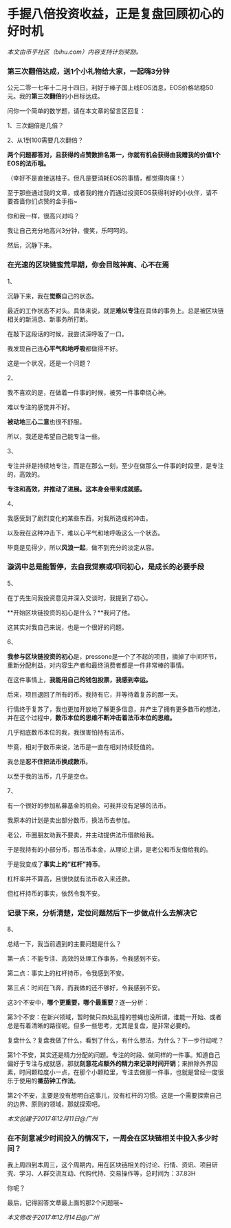 # 手握八倍投资收益，正是复盘回顾初心的好时机

_本文由币乎社区（bihu.com）内容支持计划奖励。_

### 第三次翻倍达成，送1个小礼物给大家，一起嗨3分钟

公元二零一七年十二月十四日，利好于棒子国上线EOS消息，EOS价格站稳50元。我的**第三次翻倍**的小目标达成。

问你一个简单的数学题，请在本文章的留言区回复：

1、三次翻倍是几倍？

2、从1到100需要几次翻倍？

**两个问题都答对，且获得的点赞数排名第一，你就有机会获得由我赠我的价值1个EOS的法币哦。**

（幸好不是直接送柚子。但凡是要消耗EOS的事情，都觉得肉痛！）

至于那些通过我的文章，或者我的推介而通过投资EOS获得利好的小伙伴，请不要吝啬你们点赞的金手指~

你和我一样，很高兴对吗？

我让自己充分地高兴3分钟，傻笑，乐呵呵的。

然后，沉静下来。

### 在光速的区块链蛮荒早期，你会目眩神离、心不在焉

1、

沉静下来，我在**觉察**自己的状态。

最近的工作状态不对头。具体来说，就是**难以专注**在具体的事务上。总是被区块链相关的新消息、新事务所打断。

在敲下这段话的时候，我尝试深呼吸了一口。

我发现自己连**心平气和地呼吸**都做得不好。

这是一个状况，还是一个问题？

2、

我不喜欢的是，在做着一件事的时候，被另一件事牵绕心神。

难以专注的感觉并不好。

**被动地三心二意**也很不舒服。

所以，我还是希望自己能专注一些。

3、

专注并非是持续地专注，而是在那么一刻，至少在做那么一件事的时段里，是专注的，高效的。

**专注和高效，并推动了进展。这本身会带来成就感。**

4、

我感受到了剧烈变化的某些东西，对我所造成的冲击。

以及我在这种冲击下，难以心平气和地呼吸这么一个状态。

毕竟是见得少，所以**风浪一起**，做不到充分的淡定从容。

### 漩涡中总是能暂停，去自我觉察或叩问初心，是成长的必要手段

5、

在丁先生问我投资意见并深入交谈时，我提到了初心。

**开始区块链投资的初心是什么？**我问了他。

这其实对我自己来说，也是一个很好的问题。

6、

**我参与区块链投资的初心**是，pressone是一个了不起的项目，摘掉了中间环节，重新分配利益，对内容生产者和最终消费者都是一件非常棒的事情。

在这件事情上，**我能用自己的钱包投票，我感到幸运。**

后来，项目退回了所有的币。我持有它，并等待着复苏的那一天。

行情终于复苏了，我也更加开放地了解更多信息，并产生了拥有更多数币的想法，并在这个过程中，**数币本位的思维不断冲击着法币本位的思维。**

几乎彻底数币本位的我，我很害怕持有法币。

毕竟，相对于数币来说，法币是一直在相对持续贬值的。

我总是**忍不住把法币换成数币**。

以至于我的法币，几乎是空仓。

7、

有一个很好的参加私募基金的机会。可我并没有足够的法币。

我原本的计划是卖出部分数币，换法币去参加。

老公，币圈朋友劝我不要卖，并主动提供法币借款给我。

于是我持有的小部分币，那法币本金，从理论上讲，是老公和币友借给我的。

于是我变成了**事实上的“杠杆”持币**。

杠杆率并不算高，且很快就有法币收入来还款。

但杠杆持币的事实，依然令我不安。

### 记录下来，分析清楚，定位问题然后下一步做点什么去解决它

8、

总结一下，我当前遇到的主要问题是什么？

第一点：不能专注、高效的处理工作事务，令我感到不安。

第二点：事实上的杠杆持币，令我感到不安。

第三点：时间在飞奔，而我做的还不够好，令我感到不安。


这3个不安中，**哪个更重要，哪个最重要**？逐一分析：

第3个不安：在新兴领域，暂时做只四处乱撞的苍蝇也没所谓，谁能一开始、或者总是有着清晰的路径呢。但多一些思考，尤其是复盘，是非常必要的。

复盘什么？复盘我做了什么，看到了什么，有什么想法，为什么？下一步行动呢？

第1个不安，其实还是精力分配的问题。专注的时段、做同样的一件事。知道自己偏好于专注与成就感，那就**刻意花点额外的精力来记录时间开销**；来排除外界因素，时间颗粒度小一点，在那个小颗粒里，专注去做那一件事，也就是曾经一度很乐于使用的**番茄钟工作法**。

第2个不安，主要是没有想明白这事儿，没有杠杆的习惯。这是一个需要探索自己的边界、原则的领域，那就探索吧。

_本文创建于2017年12月11日@广州_

### 在不刻意减少时间投入的情况下，一周会在区块链相关中投入多少时间？

我上周四到本周三，这个周期内，用在区块链相关的讨论、行情、资讯、项目研究、学习、人群交流互动、代购代持、交易操作等，总时间为：37.83H

你呢？

最后，记得回答文章最上面的那2个问题哦~

_本文修改于2017年12月14日@广州_